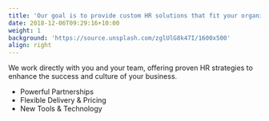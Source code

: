 ```yaml
---
title: 'Our goal is to provide custom HR solutions that fit your organization’s scale, scope, and complexity.'
date: 2018-12-06T09:29:16+10:00
weight: 1
background: 'https://source.unsplash.com/zglUlG8k47I/1600x500'
align: right
---
```


We work directly with you and your team, offering proven HR strategies to enhance the success and culture of your business.

* Powerful Partnerships
* Flexible Delivery & Pricing
* New Tools & Technology
